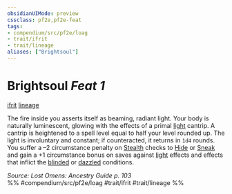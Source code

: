 ```yaml
---
obsidianUIMode: preview
cssclass: pf2e,pf2e-feat
tags:
- compendium/src/pf2e/loag
- trait/ifrit
- trait/lineage
aliases: ["Brightsoul"]
---
```

# Brightsoul  *Feat 1*  
[ifrit](/rules/traits/ifrit-b2.md)  [lineage](/rules/traits/lineage-apg.md)  


The fire inside you asserts itself as beaming, radiant light. Your body is naturally luminescent, glowing with the effects of a primal [light](/compendium/spells/light.md) cantrip. A cantrip is heightened to a spell level equal to half your level rounded up. The light is involuntary and constant; if counteracted, it returns in `1d4` rounds. You suffer a –2 circumstance penalty on [Stealth](/compendium/skills.md#Stealth) checks to [Hide](/rules/actions/hide.md) or [Sneak](/rules/actions/sneak.md) and gain a +1 circumstance bonus on saves against [light](/rules/traits/light.md) effects and effects that inflict the [blinded](/rules/conditions.md#Blinded) or [dazzled](/rules/conditions.md#Dazzled) conditions.

*Source: Lost Omens: Ancestry Guide p. 103*  
%% #compendium/src/pf2e/loag #trait/ifrit #trait/lineage %%